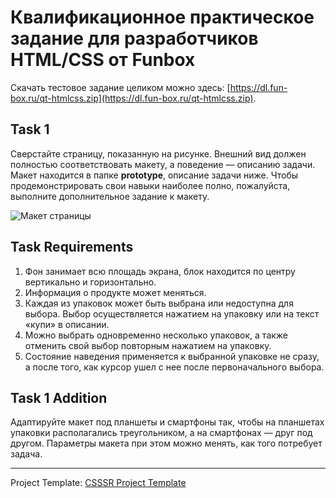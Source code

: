 # Квалификационное практическое задание для разработчиков HTML/CSS от Funbox

Скачать тестовое задание целиком можно здесь: [https://dl.fun-box.ru/qt-htmlcss.zip](https://dl.fun-box.ru/qt-htmlcss.zip).

## Task 1

Сверстайте страницу, показанную на рисунке. Внешний вид должен полностью соответствовать макету, а поведение — описанию задачи. Макет находится в папке **prototype**, описание задачи ниже. Чтобы продемонстрировать свои навыки наиболее полно, пожалуйста, выполните дополнительное задание к макету.

![Макет страницы](https://getfile.dokpub.com/yandex/get/https://yadi.sk/i/DBMpEhnp3FPfs9 "Ты сегодня покормил кота?")

## Task Requirements

1. Фон занимает всю площадь экрана, блок находится по центру вертикально и горизонтально.
2. Информация о продукте может меняться.
3. Каждая из упаковок может быть выбрана или недоступна для выбора. Выбор осуществляется нажатием на упаковку или на текст «купи» в описании.
4. Можно выбрать одновременно несколько упаковок, а также отменить свой выбор повторным нажатием на упаковку.
5. Состояние наведения применяется к выбранной упаковке не сразу, а после того, как курсор ушел с нее после первоначального выбора.

## Task 1 Addition

Адаптируйте макет под планшеты и смартфоны так, чтобы на планшетах упаковки располагались треугольником, а на смартфонах — друг под другом.
Параметры макета при этом можно менять, как того потребует задача.

---

Project Template: [CSSSR Project Template](https://github.com/CSSSR/csssr-project-template)
